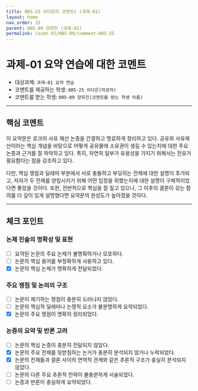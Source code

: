 ```yaml
---
title: 005-25 이다은의 코멘트c (과제-01) 
layout: home
nav_order: 25
parent: 005-09 양희진 (과제-01)
permalink: /asmt-01/005-09/comment-005-25
---
```


# 과제-01 요약 연습에 대한 코멘트

- 대상과제: `과제-01 요약 연습`
- 코멘트를 제공하는 학생: `005-25 이다은(작성자)` 
- 코멘트를 받는 학생: `005-09 양희진(코멘트를 받는 학생 이름)` 

---

## 핵심 코멘트

이 요약문은 로크의 사유 재산 논증을 간결하고 명료하게 정리하고 있다. 공유와 사유재산이라는 핵심 개념을 바탕으로 어떻게 공유물에 소유권이 생길 수 있는지에 대한 주요 논증과 근거를 잘 파악하고 있다. 
특히, 자연의 일부가 유용성을 가지기 위해서는 전유가 필요함다는 점을 강조하고 있다. 

다만, 핵심 쟁점과 딜레마 부분에서 서로 충돌하고 부딪히는 전제에 대한 설명이 추가되고, 저자가 두 전제를 양립시키기 위해 어떤 입장을 취했는지에 대한 설명이 구체적이었다면 좋았을 것이다. 또한, 전반적으로 핵심을 잘 짚고 있으나, 그 이후의 결론이 갖는 함의를 더 깊이 있게 설명했다면 요약문의 완성도가 높아졌을 것이다. 

---

## 체크 포인트

### 논제 진술의 명확성 및 표현  
- [ ] 요약된 논문의 주요 논제가 불명확하거나 모호하다.  
- [ ] 논문의 핵심 용어를 부정확하게 사용하고 있다.  
- [x] 논문의 핵심 논제가 명확하게 전달되었다.  

### 주요 쟁점 및 논의의 구조  
- [ ] 논문이 제기하는 쟁점이 충분히 드러나지 않았다.  
- [ ] 논문의 핵심적 딜레마나 논쟁적 요소가 불분명하게 요약되었다.  
- [x] 논문의 주요 쟁점이 명확히 정리되었다.  

### 논증의 요약 및 반론 고려  
- [ ] 논문의 핵심 논증이 충분히 전달되지 않았다.  
- [x] 논문의 주요 전제를 뒷받침하는 논거가 충분히 분석되지 않거나 누락되었다.  
- [x] 논문의 전제들과 결론 사이의 연역적 관계와 같은 추론적 구조가 충실히 분석되지 않았다.  
- [ ] 논문의 다른 주요 추론적 전략이 불충분하게 서술되었다.
- [ ] 논증과 반론이 충실하게 요약되었다. 